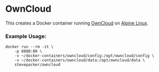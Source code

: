 # OwnCloud 

This creates a Docker container running [OwnCloud](https://owncloud.org) on [Alpine Linux](https://github.com/gliderlabs/docker-alpine).

### Example Usage:

    docker run --rm -it \
        -p 8888:80 \
        -v ~/docker-containers/owncloud/config:/opt/owncloud/config \
        -v ~/docker-containers/owncloud/data:/opt/owncloud/data \
        stevepacker/owncloud
